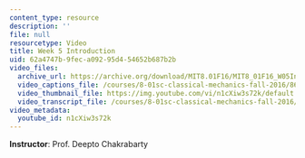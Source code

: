```yaml
---
content_type: resource
description: ''
file: null
resourcetype: Video
title: Week 5 Introduction
uid: 62a4747b-9fec-a092-95d4-54652b687b2b
video_files:
  archive_url: https://archive.org/download/MIT8.01F16/MIT8_01F16_W05Intro_360p.mp4
  video_captions_file: /courses/8-01sc-classical-mechanics-fall-2016/86d89baf94a050bdb42a7bc614c96d9b_n1cXiw3s72k.vtt
  video_thumbnail_file: https://img.youtube.com/vi/n1cXiw3s72k/default.jpg
  video_transcript_file: /courses/8-01sc-classical-mechanics-fall-2016/95685f043a087e46cfaf95cea27449e0_n1cXiw3s72k.pdf
video_metadata:
  youtube_id: n1cXiw3s72k
---
```


**Instructor**: Prof. Deepto Chakrabarty
